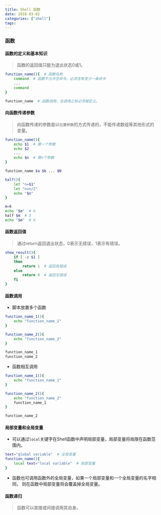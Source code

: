 ```yaml
---
title: Shell 函数
date: 2018-03-02
categories: ["shell"]
tags:
---
```


### 函数


#### 函数的定义和基本知识

> 函数的返回值只能为退出状态0或1。

```bash
function_name(){  # 函数名称
    command  # 函数不允许空命令，必须含有至少一条命令
    ...
    command
}

function_name  # 函数调用，在调用之前必须被定义。
```


#### 向函数传递参数

> 向函数传递的参数是以`位置参数`的方式传递的，不能传递数组等其他形式的变量。

```bash
function_name(){
    echo $1  # 第一个参数
    echo $2
    ...
    echo $n  # 第n个参数
}

function_name $a $b ... $N
```

```bash
half(){
    let "n=$1"
    let "n=n/2"
    echo "$n"
}

m=6
echo "$m"  # 6
half $m  # 3
echo "$m"  # 6
```


#### 函数返回值

> 通过return返回退出状态，0表示无错误，1表示有错误。

```bash
show_result(){
    if [ -z $1 ]
    then
        return 1  # 返回有错误
    else
        return 0  # 返回无错误
    fi
}
```


#### 函数调用

* 脚本放置多个函数

```bash
function_name_1(){
    echo "function_name_1"
}

function_name_2(){
    echo "function_name_2"
}

function_name_1
function_name_2
```

* 函数相互调用

```bash
function_name_1(){
    echo "function_name_1"
}

function_name_2(){
    echo "function_name_2"
    function_name_1
}

function_name_2
```


#### 局部变量和全局变量

* 可以通过`local`关键字在Shell函数中声明局部变量，局部变量将局限在函数范围内。

```bash
text="global variable"  # 全局变量
function_name(){
    local text="local variable"  # 局部变量
}
```

* 函数也可调用函数外的全局变量，如果一个局部变量和一个全局变量的名字相同，
则在函数中局部变量将会覆盖掉全局变量。


#### 函数递归

> 函数可以直接或间接调用其自身。


